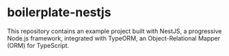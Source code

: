 # boilerplate-nestjs
This repository contains an example project built with NestJS, a progressive Node.js framework, integrated with TypeORM, an Object-Relational Mapper (ORM) for TypeScript.
